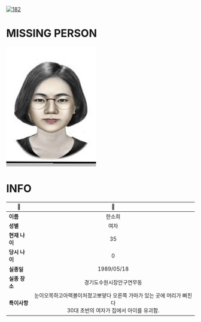 [![182](https://img.shields.io/badge/%EC%8B%A4%EC%A2%85%EC%8B%A0%EA%B3%A0%EB%8A%94%20%EA%B5%AD%EB%B2%88%EC%97%86%EC%9D%B4-182-blue)](http://safe182.go.kr/index.do)

# MISSING PERSON

<img src="./missing_person.jpg">

# INFO

|🔑|💎|
|--|:--:|
|**이름**|한소희|
|**성별**|여자|
|**현재 나이**|35|
|**당시 나이**|0|
|**실종일**|1989/05/18|
|**실종 장소**|경기도수원시장안구연무동|
|**특이사항**|눈이오목하고아랙볼이처졌고뽀얗다 오른쪽 가마가 있는 곳에 머리가 뻐친다</br>30대 초반의 여자가 집에서 아이를 유괴함.|
